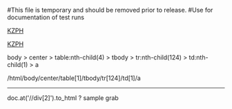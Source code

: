 #This file is temporary and should be removed prior to release.
#Use for documentation of test runs


<a href="/airport/KZPH">KZPH</a>

<a href="/airport/KZPH">KZPH</a>

body > center > table:nth-child(4) > tbody > tr:nth-child(124) > td:nth-child(1) > a

/html/body/center/table[1]/tbody/tr[124]/td[1]/a


----------------------------------------------------------

doc.at('//div[2]').to_html        ? sample grab

